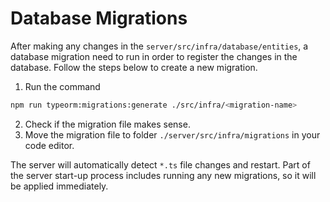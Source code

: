 # Database Migrations

After making any changes in the `server/src/infra/database/entities`, a database migration need to run in order to register the changes in the database. Follow the steps below to create a new migration.

1. Run the command

```bash
npm run typeorm:migrations:generate ./src/infra/<migration-name>
```

2. Check if the migration file makes sense.
3. Move the migration file to folder `./server/src/infra/migrations` in your code editor.

The server will automatically detect `*.ts` file changes and restart. Part of the server start-up process includes running any new migrations, so it will be applied immediately.
